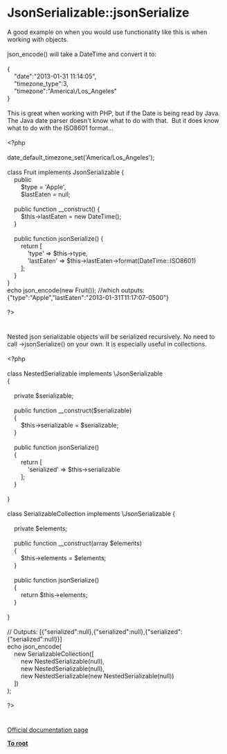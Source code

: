 # JsonSerializable::jsonSerialize




<div class="phpcode"><span class="html">
A good example on when you would use functionality like this is when working with objects.<br><br>json_encode() will take a DateTime and convert it to:<br><br>{<br>&#xA0; &#xA0; &quot;date&quot;:&quot;2013-01-31 11:14:05&quot;,<br>&#xA0; &#xA0; &quot;timezone_type&quot;:3,<br>&#xA0; &#xA0; &quot;timezone&quot;:&quot;America\/Los_Angeles&quot;<br>}<br><br>This is great when working with PHP, but if the Date is being read by Java.&#xA0; The Java date parser doesn&apos;t know what to do with that.&#xA0; But it does know what to do with the ISO8601 format...<br><br><span class="default">&lt;?php<br><br>date_default_timezone_set</span><span class="keyword">(</span><span class="string">&apos;America/Los_Angeles&apos;</span><span class="keyword">);<br><br>class </span><span class="default">Fruit </span><span class="keyword">implements </span><span class="default">JsonSerializable </span><span class="keyword">{<br>&#xA0; &#xA0; public<br>&#xA0; &#xA0; &#xA0; &#xA0; </span><span class="default">$type </span><span class="keyword">= </span><span class="string">&apos;Apple&apos;</span><span class="keyword">,<br>&#xA0; &#xA0; &#xA0; &#xA0; </span><span class="default">$lastEaten </span><span class="keyword">= </span><span class="default">null</span><span class="keyword">;<br><br>&#xA0; &#xA0; public function </span><span class="default">__construct</span><span class="keyword">() {<br>&#xA0; &#xA0; &#xA0; &#xA0; </span><span class="default">$this</span><span class="keyword">-&gt;</span><span class="default">lastEaten </span><span class="keyword">= new </span><span class="default">DateTime</span><span class="keyword">();<br>&#xA0; &#xA0; }<br><br>&#xA0; &#xA0; public function </span><span class="default">jsonSerialize</span><span class="keyword">() {<br>&#xA0; &#xA0; &#xA0; &#xA0; return [<br>&#xA0; &#xA0; &#xA0; &#xA0; &#xA0; &#xA0; </span><span class="string">&apos;type&apos; </span><span class="keyword">=&gt; </span><span class="default">$this</span><span class="keyword">-&gt;</span><span class="default">type</span><span class="keyword">,<br>&#xA0; &#xA0; &#xA0; &#xA0; &#xA0; &#xA0; </span><span class="string">&apos;lastEaten&apos; </span><span class="keyword">=&gt; </span><span class="default">$this</span><span class="keyword">-&gt;</span><span class="default">lastEaten</span><span class="keyword">-&gt;</span><span class="default">format</span><span class="keyword">(</span><span class="default">DateTime</span><span class="keyword">::</span><span class="default">ISO8601</span><span class="keyword">)<br>&#xA0; &#xA0; &#xA0; &#xA0; ];<br>&#xA0; &#xA0; }<br>}<br>echo </span><span class="default">json_encode</span><span class="keyword">(new </span><span class="default">Fruit</span><span class="keyword">()); </span><span class="comment">//which outputs: {&quot;type&quot;:&quot;Apple&quot;,&quot;lastEaten&quot;:&quot;2013-01-31T11:17:07-0500&quot;}<br><br></span><span class="default">?&gt;</span>
</span>
</div>
  

#


<div class="phpcode"><span class="html">
Nested json serializable objects will be serialized recursively. No need to call -&gt;jsonSerialize() on your own. It is especially useful in collections.<br><br><span class="default">&lt;?php<br><br></span><span class="keyword">class </span><span class="default">NestedSerializable </span><span class="keyword">implements \</span><span class="default">JsonSerializable<br></span><span class="keyword">{<br><br>&#xA0; &#xA0; private </span><span class="default">$serializable</span><span class="keyword">;<br><br>&#xA0; &#xA0; public function </span><span class="default">__construct</span><span class="keyword">(</span><span class="default">$serializable</span><span class="keyword">)<br>&#xA0; &#xA0; {<br>&#xA0; &#xA0; &#xA0; &#xA0; </span><span class="default">$this</span><span class="keyword">-&gt;</span><span class="default">serializable </span><span class="keyword">= </span><span class="default">$serializable</span><span class="keyword">;<br>&#xA0; &#xA0; }<br><br>&#xA0; &#xA0; public function </span><span class="default">jsonSerialize</span><span class="keyword">()<br>&#xA0; &#xA0; {<br>&#xA0; &#xA0; &#xA0; &#xA0; return [<br>&#xA0; &#xA0; &#xA0; &#xA0; &#xA0; &#xA0; </span><span class="string">&apos;serialized&apos; </span><span class="keyword">=&gt; </span><span class="default">$this</span><span class="keyword">-&gt;</span><span class="default">serializable<br>&#xA0; &#xA0; &#xA0; &#xA0; </span><span class="keyword">];<br>&#xA0; &#xA0; }<br><br>}<br><br>class </span><span class="default">SerializableCollection </span><span class="keyword">implements \</span><span class="default">JsonSerializable </span><span class="keyword">{<br><br>&#xA0; &#xA0; private </span><span class="default">$elements</span><span class="keyword">;<br><br>&#xA0; &#xA0; public function </span><span class="default">__construct</span><span class="keyword">(array </span><span class="default">$elements</span><span class="keyword">)<br>&#xA0; &#xA0; {<br>&#xA0; &#xA0; &#xA0; &#xA0; </span><span class="default">$this</span><span class="keyword">-&gt;</span><span class="default">elements </span><span class="keyword">= </span><span class="default">$elements</span><span class="keyword">;<br>&#xA0; &#xA0; }<br><br>&#xA0; &#xA0; public function </span><span class="default">jsonSerialize</span><span class="keyword">()<br>&#xA0; &#xA0; {<br>&#xA0; &#xA0; &#xA0; &#xA0; return </span><span class="default">$this</span><span class="keyword">-&gt;</span><span class="default">elements</span><span class="keyword">;<br>&#xA0; &#xA0; }<br><br>}<br><br></span><span class="comment">// Outputs: [{&quot;serialized&quot;:null},{&quot;serialized&quot;:null},{&quot;serialized&quot;:{&quot;serialized&quot;:null}}]<br></span><span class="keyword">echo </span><span class="default">json_encode</span><span class="keyword">(<br>&#xA0; &#xA0; new </span><span class="default">SerializableCollection</span><span class="keyword">([<br>&#xA0; &#xA0; &#xA0; &#xA0; new </span><span class="default">NestedSerializable</span><span class="keyword">(</span><span class="default">null</span><span class="keyword">),<br>&#xA0; &#xA0; &#xA0; &#xA0; new </span><span class="default">NestedSerializable</span><span class="keyword">(</span><span class="default">null</span><span class="keyword">),<br>&#xA0; &#xA0; &#xA0; &#xA0; new </span><span class="default">NestedSerializable</span><span class="keyword">(new </span><span class="default">NestedSerializable</span><span class="keyword">(</span><span class="default">null</span><span class="keyword">))<br>&#xA0; &#xA0; ])<br>);<br><br></span><span class="default">?&gt;</span>
</span>
</div>
  

#

[Official documentation page](https://www.php.net/manual/en/jsonserializable.jsonserialize.php)

**[To root](/README.md)**